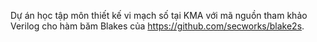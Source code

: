 Dự án học tập môn thiết kế vi mạch số tại KMA với mã nguồn tham khảo Verilog cho hàm băm Blakes của https://github.com/secworks/blake2s. 
